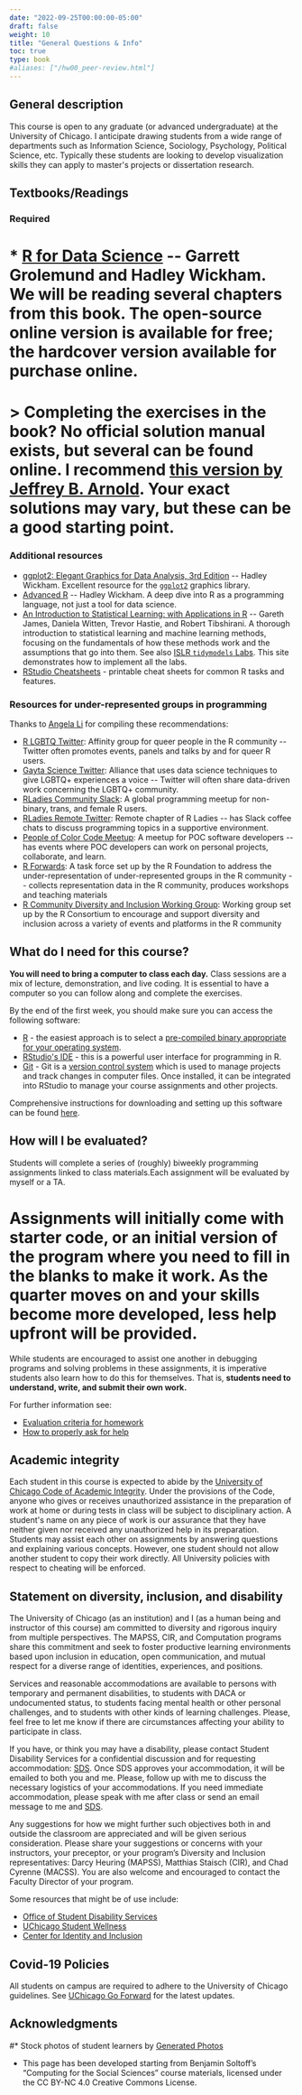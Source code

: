 ```yaml
---
date: "2022-09-25T00:00:00-05:00"
draft: false
weight: 10
title: "General Questions & Info"
toc: true
type: book
#aliases: ["/hw00_peer-review.html"]
---
```


<!--
# ## Should I take this course?
# 
# Meet some of the types of students you will find in this class.
# 
# ### Jeri
# 
# {{< figure src="jeri.jpg" >}}
# 
# * Starting points
#     * Ph.D. student in Sociology
#     * Has experience analyzing data in Stata
#     * Feels comfortable with regression and other stats methods 
#     * Tried to learn Git on her own once, quickly became frustrated and gave up
# * Needs
#     * Wants to transition from Stata to R 
#     * Will be analyzing a large-scale dataset for her dissertation
#     * Seeks a reproducible workflow to manage her data projects
# 
# ### Ryan
# 
# {{< figure src="ryan.jpg" >}}
# 
# * Starting points
#     * Entering the [MAPSS program](https://mapss.uchicago.edu/)
#     * Undergraduate degree in journalism
#     * Hasn't taken a statistics class in years
#     * Took an online course of introduction to R, but hasn't used it in his day-to-day work
# * Needs
#     * Writing a master's thesis in a single year
#     * Expects to analyze a collection of published news articles 
#     * Wants to understand code samples found online and adapt them to his own work
# 
# 
# ### Fernando
# 
# {{< figure src="fernando.jpg" >}}
# 
# * Starting points
#     * Third-year undergraduate student
#     * Majoring in political science
#     * Has taken general education math/stats courses
#     * Does not have programming experience, but isn't afraid to tackle a new challenge
# * Needs
#     * Wants to work as a research assistant on a project exploring the onset of civil conflict, which is run exclusively in R
#     * Will start contributing to a new research paper next quarter
#     * Wants to produce high-quality visualizations
#     
# 
# ### Fang
# 
# {{< figure src="fang.jpg" >}}
# 
# * Starting points
#     * First year grad-student
#     * Background in psychology, plans to apply for doctoral programs in marketing
#     * Has experience using Excel, SPSS, and Stata
# * Needs
#     * Is going to analyze data collected by her lab members in the next six months
#     * Wants to produce analysis notebooks that are easily shareable with her colleagues
#     * Expects to take courses in machine learning and statistics which require a background in R
# 
-->

## General description

This course is open to any graduate (or advanced undergraduate) at the University of Chicago. I anticipate drawing students from a wide range of departments such as Information Science, Sociology, Psychology, Political Science, etc. Typically these students are looking to develop visualization skills they can apply to master's projects or dissertation research.

<!--
# If you have never programmed before or don't know what the [shell](/setup/shell/) is, **prepare for a shock**. This class will prove to be very beneficial if you stick with it, but that will require you to commit for the full quarter. I do not presume any prior programming experience, so everyone starts from the same knowledge level. I guarantee that the first few weeks and assignments will be rough - but the good news is that they will be rough for everyone! Your classmates are struggling with you and you can lean on one another to get through the worst part of the learning curve.


A highly selective sampling of feedback from when I taught [a similar course at the University of Chicago](https://cfss.uchicago.edu):

> I think this class is really well-organized. The homework is craftily designed as a way to solidify the materials learned in class. Dr. Soltoff is wonderful and helpful! He came to class fully prepared and made the lectures enjoyable and productive. I suggest that all Ph.D. students in Political Science (at least in my field), who likes to conduct quantitative research, should choose this class in the first year, because this class can well set students up with a good understanding of programming techniques.

> Very useful material that I hated learning until 2/3 through the quarter.

> This class can set you up really nicely with conversant knowledge in R programming and a large amount of coding materials that are helpful for future research. And it also provides students with a first-hand experience of using some of the cutting edge methods and makes students have a taste of them.

> I'm so so so glad I ended up taking this course. I had a lot of doubts about my own (lack of) skills and my inability to to handle so many things in one quarter. I had a lot of apprehensions about this course but they all quickly disappeared. It's quite honestly been one of the most valuable courses I've taken at this University and I attribute all of that to your excellence as a lecturer. You and the TAs have always been extremely accessible to everyone and I can't appreciate that enough. In other classes, I would've been more hesitant to ask "dumb questions" but you all have made me comfortable doing so, and I have benefited immensely from it.

> I feel like every time I have a question or want to participate, I am always acknowledged. I also built a strong relationship with my classmates which is crucial for some of the difficult assignments.
-->

## Textbooks/Readings

### Required 
# 
# * [R for Data Science](http://r4ds.had.co.nz/) -- Garrett Grolemund and Hadley Wickham. We will be reading several chapters from this book. The open-source online version is available for free; the hardcover version available for purchase online.
# 
#     > Completing the exercises in the book? No official solution manual exists, but several can be found online. I recommend [this version by Jeffrey B. Arnold](https://jrnold.github.io/r4ds-exercise-solutions/). Your exact solutions may vary, but these can be a good starting point.

### Additional resources

* [ggplot2: Elegant Graphics for Data Analysis, 3rd Edition](https://ggplot2-book.org/) -- Hadley Wickham. Excellent resource for the [`ggplot2`](https://cran.r-project.org/web/packages/ggplot2/index.html) graphics library.
* [Advanced R](https://adv-r.hadley.nz/) -- Hadley Wickham. A deep dive into R as a programming language, not just a tool for data science.
* [An Introduction to Statistical Learning: with Applications in R](https://www.statlearning.com/) -- Gareth James, Daniela Witten, Trevor Hastie, and Robert Tibshirani. A thorough introduction to statistical learning and machine learning methods, focusing on the fundamentals of how these methods work and the assumptions that go into them. See also [ISLR `tidymodels` Labs](https://emilhvitfeldt.github.io/ISLR-tidymodels-labs/). This site demonstrates how to implement all the labs.
* [RStudio Cheatsheets](https://www.rstudio.com/resources/cheatsheets/) - printable cheat sheets for common R tasks and features.
    
### Resources for under-represented groups in programming

Thanks to [Angela Li](https://angela-li.github.io/) for compiling these recommendations:

* [R LGBTQ Twitter](https://twitter.com/r_lgbtq): Affinity group for queer people in the R community -- Twitter often promotes events, panels and talks by and for queer R users. 
* [Gayta Science Twitter](https://twitter.com/gaytascience): Alliance that uses data science techniques to give LGBTQ+ experiences a voice -- Twitter will often share data-driven work concerning the LGBTQ+ community. 
* [RLadies Community Slack](http://bit.ly/rladies-slack): A global programming meetup for non-binary, trans, and female R users. 
* [RLadies Remote Twitter](https://twitter.com/RLadiesRemote): Remote chapter of R Ladies -- has Slack coffee chats to discuss programming topics in a supportive environment. 
* [People of Color Code Meetup](https://www.meetup.com/People-of-Color-Code/): A meetup for POC software developers -- has events where POC developers can work on personal projects, collaborate, and learn. 
* [R Forwards](https://forwards.github.io/): A task force set up by the R Foundation to address the under-representation of under-represented groups in the R community -- collects representation data in the R community, produces workshops and teaching materials 
* [R Community Diversity and Inclusion Working Group](https://github.com/RConsortium/RCDI-WG): Working group set up by the R Consortium to encourage and support diversity and inclusion across a variety of events and platforms in the R community 


## What do I need for this course?

**You will need to bring a computer to class each day.** Class sessions are a mix of lecture, demonstration, and live coding. It is essential to have a computer so you can follow along and complete the exercises.

By the end of the first week, you should make sure you can access the following software:

* [R](https://www.r-project.org/) - the easiest approach is to select a [pre-compiled binary appropriate for your operating system](https://cran.rstudio.com/).
* [RStudio's IDE](https://www.rstudio.com/products/RStudio/) - this is a powerful user interface for programming in R.
* [Git](https://git-scm.com/) - Git is a [version control system](https://en.wikipedia.org/wiki/Version_control) which is used to manage projects and track changes in computer files. Once installed, it can be integrated into RStudio to manage your course assignments and other projects.

Comprehensive instructions for downloading and setting up this software can be found [here](/setup/).

## How will I be evaluated?

Students will complete a series of (roughly) biweekly programming assignments linked to class materials.Each assignment will be evaluated by myself or a TA.

# Assignments will initially come with starter code, or an initial version of the program where you need to fill in the blanks to make it work. As the quarter moves on and your skills become more developed, less help upfront will be provided. 

While students are encouraged to assist one another in debugging programs and solving problems in these assignments, it is imperative students also learn how to do this for themselves. That is, **students need to understand, write, and submit their own work.**

For further information see:
* [Evaluation criteria for homework](/faq/homework-evaluations/)
* [How to properly ask for help](/faq/asking-questions/)

<!--
* [General guidelines for submitting homework](/faq/homework-guidelines/)
-->

## Academic integrity

Each student in this course is expected to abide by the [University of Chicago Code of Academic Integrity](https://college.uchicago.edu/student-services/academic-integrity-student-conduct). Under the provisions of the Code, anyone who gives or receives unauthorized assistance in the preparation of work at home or during tests in class will be subject to disciplinary action. A student's name on any piece of work is our assurance that they have neither given nor received any unauthorized help in its preparation. Students may assist each other on assignments by answering questions and explaining various concepts. However, one student should not allow another student to copy their work directly. All University policies with respect to cheating will be enforced.


## Statement on diversity, inclusion, and disability

The University of Chicago (as an institution) and I (as a human being and instructor of this course) am committed to diversity and rigorous inquiry from multiple perspectives. The MAPSS, CIR, and Computation programs share this commitment and seek to foster productive learning environments based upon inclusion in education, open communication, and mutual respect for a diverse range of identities, experiences, and positions.

Services and reasonable accommodations are available to persons with temporary and permanent disabilities, to students with DACA or undocumented status, to students facing mental health or other personal challenges, and to students with other kinds of learning challenges. Please, feel free to let me know if there are circumstances affecting your ability to participate in class. 

If you have, or think you may have a disability, please contact Student Disability Services for a confidential discussion and for requesting accommodation: [SDS](https://disabilities.uchicago.edu/about-3-2-2/contact-us/). Once SDS approves your accommodation, it will be emailed to both you and me. Please, follow up with me to discuss the necessary logistics of your accommodations. If you need immediate accommodation, please speak with me after class or send an email message to me and [SDS](https://disabilities.uchicago.edu/about-3-2-2/contact-us/).

Any suggestions for how we might further such objectives both in and outside the classroom are appreciated and will be given serious consideration. Please share your suggestions or concerns with your instructors, your preceptor, or your program’s Diversity and Inclusion representatives: Darcy Heuring (MAPSS), Matthias Staisch (CIR), and Chad Cyrenne (MACSS). You are also welcome and encouraged to contact the Faculty Director of your program.

Some resources that might be of use include:
- [Office of Student Disability Services](https://disabilities.uchicago.edu/)
- [UChicago Student Wellness](https://wellness.uchicago.edu/)
- [Center for Identity and Inclusion](https://inclusion.uchicago.edu/)

<!--
### Disability accommodations

Your access in this course is important to me. Please request your accommodation letter early in the semester, or as soon as you become registered with Student Disability Services (SDS), so that we have adequate time to arrange your approved academic accommodations.
 
- Once SDS approves your accommodation letter, it will be emailed to both you and me. Please follow up with me to discuss the necessary logistics of your accommodations.
- If you experience any access barriers in this course, such as with printed content, graphics, online materials, or any communication barriers, reach out to me or SDS right away.
- If you need immediate accommodation, please speak with me after class or send an email message to me and [SDS](mailto:sds_cu@cornell.edu).
 
If you have, or think you may have a disability, please contact Student Disability Services for a confidential discussion: [SDS](mailto:sds_cu@cornell.edu) or visit [sds.cornell.edu](https://sds.cornell.edu) to learn more. 
-->

## Covid-19 Policies

All students on campus are required to adhere to the University of Chicago guidelines. See [UChicago Go Forward](https://goforward.uchicago.edu/) for the latest updates.


## Acknowledgments

#* Stock photos of student learners by [Generated Photos](https://generated.photos/)
* This page has been developed starting from Benjamin Soltoff’s “Computing for the Social Sciences” course materials, licensed under the CC BY-NC 4.0 Creative Commons License.



<!--
As part of this course you will be reviewing, commenting on, and marking other students' assignments. This is a mandatory part of the course: failure to complete peer reviews will result in a mark down on your final grade.

## Expectations for peer reviewer

* Identify three **specific things** your peer did well
* Identify three **specific things** the student could improve upon (and ideally provide a suggested approach or solution)

## How to do peer review well

* Give thoughtful, constructive and considerate comments
* Be specific and concise
* Use [the rubric](/faq/homework-evaluations/) for ideas about criteria to evaluate and comment on
* Try to learn something new and, if you succeed, point that out
* If you can't find anything to praise or that you found helpful, then at least offer some suggestions in a kind way
* See [here](https://help.github.com/articles/reviewing-proposed-changes-in-a-pull-request/) for useful instructions on how to initiate and submit reviews using GitHub's built-in tools
* To ensure reproducibility, you might find it useful to clone your classmate's repo and attempt to run their script(s). If you cannot execute them, then the code is not reproducible. Also be aware your classmates will hold you to a similar standard.

## How to do peer review bad

* Your review is so generic that it's hard to determine which assignment you're reviewing
* Your review is mean
* You can't find anything to praise/learn and yet you don't offer any suggestions either

Performing good peer review is difficult! In graduate school we are taught to criticize and tear down others' work and find the flaws. We need to be better at this and not just criticize, but highlight good aspects and suggest how to improve the work. This is still a habit I am struggling to break, so start working on it now before you leave grad school.

## Acknowledgments


* This page is derived in part from ["UBC STAT 545A and 547M"](http://stat545.com), licensed under the [CC BY-NC 3.0 Creative Commons License](https://creativecommons.org/licenses/by-nc/3.0/).
-->
